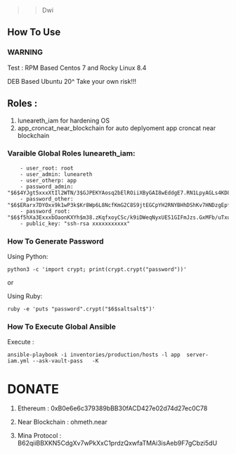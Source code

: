>> Dwi
## How To Use

### WARNING

Test  : 
RPM Based
Centos 7 and Rocky Linux 8.4

DEB Based
Ubuntu 20^
Take your own risk!!!

## Roles :

1. luneareth_iam for hardening OS
2. app_croncat_near_blockchain for auto deplyoment app croncat near blockchain


### Varaible Global Roles luneareth_iam:

```
    - user_root: root
    - user_admin: luneareth
    - user_otherp: app
    - password_admin: "$6$4YJgt5xxxXtIl2WTN/3$GJPEKYAosq2bElROiiXByGAI8wEddgE7.RN1LpyAGLs4KD8KwU7S70wg2zbtENxak2T6CRdh9iySM..mzNX5a0"
    - password_other: "$6$ERarx7DYOxx9k1wP3k$Kr8Wp6L8NcfKmG2C8S9jtEGCpYH2RNYBHhDShKv7HNDzgEpff8voNoy6a.NQFJl7orfOIh11fFyk89HLbQHBu/"
    - password_root: "$6$f5hXa3ExxxbOaonKXYh$m38.zKqfxoyCSc/k9iDWeqNyxUES1GIFmJzs.GxMFb/uTxuCzNNewlaXeV4SHPx1PneMo3sr.z1x.qQTYmngn."
    - public_key: "ssh-rsa xxxxxxxxxxx"
``` 

### How To Generate Password

Using Python:

```
python3 -c 'import crypt; print(crypt.crypt("password"))'
```

or 

Using Ruby:

```
ruby -e 'puts "password".crypt("$6$saltsalt$")'
```

### How To Execute Global Ansible

Execute :

```
ansible-playbook -i inventories/production/hosts -l app  server-iam.yml --ask-vault-pass   -K 
```

# DONATE

1. Ethereum : 0xB0e6e6c379389bBB30fACD427e02d74d27ec0C78

2. Near Blockchain : ohmeth.near 

3. Mina Protocol : B62qiiBBXKN5CdgXv7wPkXxC1prdzQxwfaTMAi3isAeb9F7gCbzi5dU
